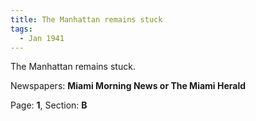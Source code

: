 ```yaml
---  
title: The Manhattan remains stuck  
tags:  
  - Jan 1941  
---  
```

  
The Manhattan remains stuck.  
  
Newspapers: **Miami Morning News or The Miami Herald**  
  
Page: **1**, Section: **B** 
